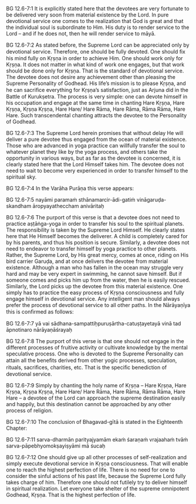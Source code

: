 BG 12.6-7:1	It is explicitly stated here that the devotees are very fortunate to be delivered very soon from material existence by the Lord. In pure devotional service one comes to the realization that God is great and that the individual soul is subordinate to Him. His duty is to render service to the Lord – and if he does not, then he will render service to māyā.

BG 12.6-7:2	As stated before, the Supreme Lord can be appreciated only by devotional service. Therefore, one should be fully devoted. One should ﬁx his mind fully on Kṛṣṇa in order to achieve Him. One should work only for Kṛṣṇa. It does not matter in what kind of work one engages, but that work should be done only for Kṛṣṇa. That is the standard of devotional service. The devotee does not desire any achievement other than pleasing the Supreme Personality of Godhead. His life’s mission is to please Kṛṣṇa, and he can sacriﬁce everything for Kṛṣṇa’s satisfaction, just as Arjuna did in the Battle of Kurukṣetra. The process is very simple: one can devote himself in his occupation and engage at the same time in chanting Hare Kṛṣṇa, Hare Kṛṣṇa, Kṛṣṇa Kṛṣṇa, Hare Hare/ Hare Rāma, Hare Rāma, Rāma Rāma, Hare Hare. Such transcendental chanting attracts the devotee to the Personality of Godhead.

BG 12.6-7:3	The Supreme Lord herein promises that without delay He will deliver a pure devotee thus engaged from the ocean of material existence. Those who are advanced in yoga practice can willfully transfer the soul to whatever planet they like by the yoga process, and others take the opportunity in various ways, but as far as the devotee is concerned, it is clearly stated here that the Lord Himself takes him. The devotee does not need to wait to become very experienced in order to transfer himself to the spiritual sky.

BG 12.6-7:4	In the Varāha Purāṇa this verse appears:

BG 12.6-7:5	nayāmi paramaṁ sthānamarcir-ādi-gatiṁ vināgaruḍa-skandham āropyayatheccham anivāritaḥ

BG 12.6-7:6	The purport of this verse is that a devotee does not need to practice aṣṭāṅga-yoga in order to transfer his soul to the spiritual planets. The responsibility is taken by the Supreme Lord Himself. He clearly states here that He Himself becomes the deliverer. A child is completely cared for by his parents, and thus his position is secure. Similarly, a devotee does not need to endeavor to transfer himself by yoga practice to other planets. Rather, the Supreme Lord, by His great mercy, comes at once, riding on His bird carrier Garuḍa, and at once delivers the devotee from material existence. Although a man who has fallen in the ocean may struggle very hard and may be very expert in swimming, he cannot save himself. But if someone comes and picks him up from the water, then he is easily rescued. Similarly, the Lord picks up the devotee from this material existence. One simply has to practice the easy process of Kṛṣṇa consciousness and fully engage himself in devotional service. Any intelligent man should always prefer the process of devotional service to all other paths. In the Nārāyaṇīya this is conﬁrmed as follows:

BG 12.6-7:7	yā vai sādhana-sampattiḥpuruṣārtha-catuṣṭayetayā vinā tad āpnotinaro nārāyaṇāśrayaḥ

BG 12.6-7:8	The purport of this verse is that one should not engage in the different processes of fruitive activity or cultivate knowledge by the mental speculative process. One who is devoted to the Supreme Personality can attain all the beneﬁts derived from other yogic processes, speculation, rituals, sacriﬁces, charities, etc. That is the speciﬁc benediction of devotional service.

BG 12.6-7:9	Simply by chanting the holy name of Kṛṣṇa – Hare Kṛṣṇa, Hare Kṛṣṇa, Kṛṣṇa Kṛṣṇa, Hare Hare/ Hare Rāma, Hare Rāma, Rāma Rāma, Hare Hare – a devotee of the Lord can approach the supreme destination easily and happily, but this destination cannot be approached by any other process of religion.

BG 12.6-7:10	The conclusion of Bhagavad-gītā is stated in the Eighteenth Chapter:

BG 12.6-7:11	sarva-dharmān parityajyamām ekaṁ śaraṇaṁ vrajaahaṁ tvāṁ sarva-pāpebhyomokṣayiṣyāmi mā śucaḥ

BG 12.6-7:12	One should give up all other processes of self-realization and simply execute devotional service in Kṛṣṇa consciousness. That will enable one to reach the highest perfection of life. There is no need for one to consider the sinful actions of his past life, because the Supreme Lord fully takes charge of him. Therefore one should not futilely try to deliver himself in spiritual realization. Let everyone take shelter of the supreme omnipotent Godhead, Kṛṣṇa. That is the highest perfection of life.